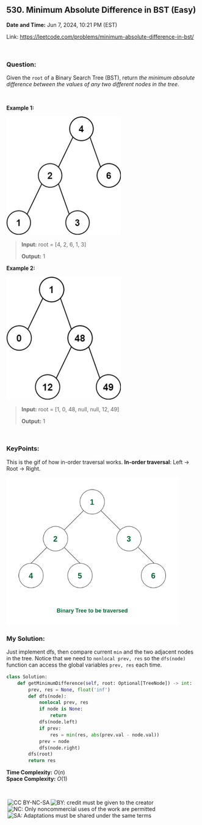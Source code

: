 ## 530. Minimum Absolute Difference in BST (Easy)
**Date and Time:** Jun 7, 2024, 10:21 PM (EST)

Link: https://leetcode.com/problems/minimum-absolute-difference-in-bst/

<br>

### Question:
Given the `root` of a Binary Search Tree (BST), return _the minimum absolute difference between the values of any two different nodes in the tree_.

<br>

**Example 1:**

<img src="../images/530_1.jpg" alt="drawing" width="300"/>

> **Input:** root = [4, 2, 6, 1, 3]
> 
> **Output:** 1

**Example 2:**

<img src="../images/530_2.jpg" alt="drawing" width="300"/>

> **Input:** root = [1, 0, 48, null, null, 12, 49]
> 
> **Output:** 1

<br>

### KeyPoints: 
This is the gif of how in-order traversal works. **In-order traversal**: Left -> Root -> Right.

<img src="../images/530_3.gif" alt="drawing" width="450"/>

<br>

### My Solution:
Just implement dfs, then compare current `min` and the two adjacent nodes in the tree. Notice that we need to `nonlocal prev, res` so the `dfs(node)` function can access the global variables `prev, res` each time.
```python
class Solution:
    def getMinimumDifference(self, root: Optional[TreeNode]) -> int:
        prev, res = None, float('inf')
        def dfs(node):
            nonlocal prev, res
            if node is None:
                return
            dfs(node.left)
            if prev:
                res = min(res, abs(prev.val - node.val))
            prev = node
            dfs(node.right)
        dfs(root)
        return res
```
**Time Complexity:** $O(n)$ <br>
**Space Complexity:** $O(1)$

<br>

<img style="height:22px!important;margin-left:3px;vertical-align:text-bottom;" src="https://mirrors.creativecommons.org/presskit/icons/cc.svg?ref=chooser-v1" alt="CC BY-NC-SA" title="CC BY-NC-SA"><img style="height:22px!important;margin-left:3px;vertical-align:text-bottom;" src="https://mirrors.creativecommons.org/presskit/icons/by.svg?ref=chooser-v1" alt="BY: credit must be given to the creator" title="BY: credit must be given to the creator"><img style="height:22px!important;margin-left:3px;vertical-align:text-bottom;" src="https://mirrors.creativecommons.org/presskit/icons/nc.svg?ref=chooser-v1" alt="NC: Only noncommercial uses of the work are permitted" title="NC: Only noncommercial uses of the work are permitted"><img style="height:22px!important;margin-left:3px;vertical-align:text-bottom;" src="https://mirrors.creativecommons.org/presskit/icons/sa.svg?ref=chooser-v1" alt="SA: Adaptations must be shared under the same terms" title="SA: Adaptations must be shared under the same terms">